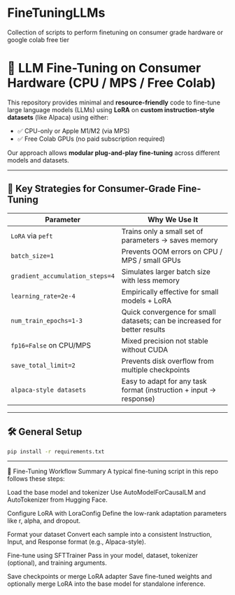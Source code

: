 # FineTuningLLMs
Collection of scripts to perform finetuning on consumer grade hardware or google colab free tier


# 🔧 LLM Fine-Tuning on Consumer Hardware (CPU / MPS / Free Colab)

This repository provides minimal and **resource-friendly** code to fine-tune large language models (LLMs) using **LoRA** on **custom instruction-style datasets** (like Alpaca) using either:

- ✅ CPU-only or Apple M1/M2 (via MPS)
- ✅ Free Colab GPUs (no paid subscription required)

Our approach allows **modular plug-and-play fine-tuning** across different models and datasets.

---

## 📌 Key Strategies for Consumer-Grade Fine-Tuning

| Parameter                         | Why We Use It                                                                 |
|----------------------------------|-------------------------------------------------------------------------------|
| `LoRA` via `peft`                | Trains only a small set of parameters → saves memory                         |
| `batch_size=1`                   | Prevents OOM errors on CPU / MPS / small GPUs                                |
| `gradient_accumulation_steps=4`  | Simulates larger batch size with less memory                                 |
| `learning_rate=2e-4`             | Empirically effective for small models + LoRA                                |
| `num_train_epochs=1-3`           | Quick convergence for small datasets; can be increased for better results    |
| `fp16=False` on CPU/MPS          | Mixed precision not stable without CUDA                                      |
| `save_total_limit=2`             | Prevents disk overflow from multiple checkpoints                             |
| `alpaca-style datasets`          | Easy to adapt for any task format (instruction + input → response)           |

---

## 🛠️ General Setup

```bash
pip install -r requirements.txt
```
---

🧩 Fine-Tuning Workflow Summary
A typical fine-tuning script in this repo follows these steps:

Load the base model and tokenizer
Use AutoModelForCausalLM and AutoTokenizer from Hugging Face.

Configure LoRA with LoraConfig
Define the low-rank adaptation parameters like r, alpha, and dropout.

Format your dataset
Convert each sample into a consistent Instruction, Input, and Response format (e.g., Alpaca-style).

Fine-tune using SFTTrainer
Pass in your model, dataset, tokenizer (optional), and training arguments.

Save checkpoints or merge LoRA adapter
Save fine-tuned weights and optionally merge LoRA into the base model for standalone inference.




